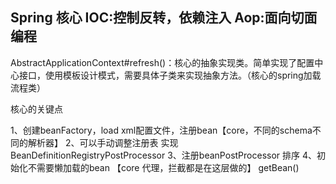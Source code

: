 
Spring 核心
   IOC:控制反转，依赖注入
   Aop:面向切面编程
----------------------------------
AbstractApplicationContext#refresh()：核心的抽象实现类。简单实现了配置中心接口，使用模板设计模式，需要具体子类来实现抽象方法。（核心的spring加载流程类）




核心的关键点

1、创建beanFactory，load xml配置文件，注册bean【core，不同的schema不同的解析器】
2、可以手动调整注册表  实现 BeanDefinitionRegistryPostProcessor 
3、注册beanPostProcessor 排序
4、初始化不需要懒加载的bean 【core 代理，拦截都是在这层做的】
   getBean()
